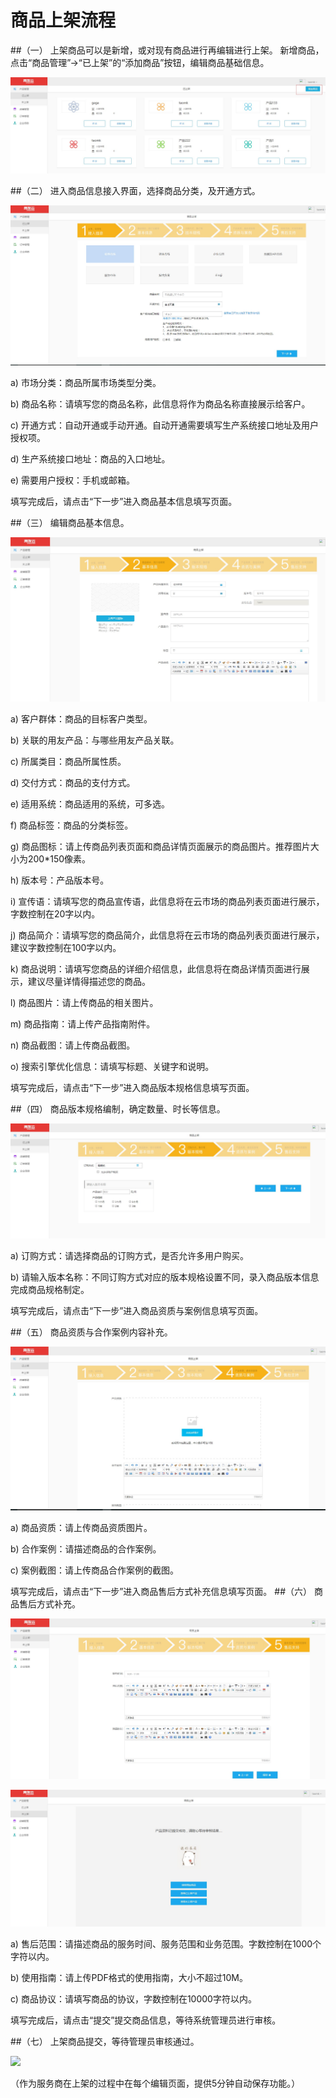 # 商品上架流程
##（一）	上架商品可以是新增，或对现有商品进行再编辑进行上架。
新增商品，点击“商品管理”->“已上架”的“添加商品”按钮，编辑商品基础信息。

![](/articles/yycloud/4-/images/shangjia1.jpg)


##（二）	进入商品信息接入界面，选择商品分类，及开通方式。

![](/articles/yycloud/4-/images/shangjia2.jpg)


a)	市场分类：商品所属市场类型分类。

b)	商品名称：请填写您的商品名称，此信息将作为商品名称直接展示给客户。

c)	开通方式：自动开通或手动开通。自动开通需要填写生产系统接口地址及用户授权项。

d)	生产系统接口地址：商品的入口地址。

e)	需要用户授权：手机或邮箱。

填写完成后，请点击“下一步”进入商品基本信息填写页面。

##（三）	编辑商品基本信息。

![](/articles/yycloud/4-/images/shangjia3.jpg)

a)	客户群体：商品的目标客户类型。

b)      关联的用友产品：与哪些用友产品关联。

c)      所属类目：商品所属性质。

d)      交付方式：商品的支付方式。

e)      适用系统：商品适用的系统，可多选。

f)      商品标签：商品的分类标签。

g)	商品图标：请上传商品列表页面和商品详情页面展示的商品图片。推荐图片大小为200*150像素。

h)	版本号：产品版本号。

i)	宣传语：请填写您的商品宣传语，此信息将在云市场的商品列表页面进行展示，字数控制在20字以内。

j)	商品简介：请填写您的商品简介，此信息将在云市场的商品列表页面进行展示，建议字数控制在100字以内。

k)      商品说明：请填写您商品的详细介绍信息，此信息将在商品详情页面进行展示，建议尽量详情得描述您的商品。

l)	商品图片：请上传商品的相关图片。

m)	商品指南：请上传产品指南附件。

n)      商品截图：请上传商品截图。

o)	搜索引擎优化信息：请填写标题、关键字和说明。

填写完成后，请点击“下一步”进入商品版本规格信息填写页面。


##（四）	商品版本规格编制，确定数量、时长等信息。

![](/articles/yycloud/4-/images/shangjia4.jpg)

a)	订购方式：请选择商品的订购方式，是否允许多用户购买。

b)	请输入版本名称：不同订购方式对应的版本规格设置不同，录入商品版本信息完成商品规格制定。

填写完成后，请点击“下一步”进入商品资质与案例信息填写页面。

##（五）	商品资质与合作案例内容补充。

![](/articles/yycloud/4-/images/shangjia5.jpg)

a)	商品资质：请上传商品资质图片。

b)	合作案例：请描述商品的合作案例。

c)	案例截图：请上传商品合作案例的截图。

填写完成后，请点击“下一步”进入商品售后方式补充信息填写页面。
##（六）	商品售后方式补充。

![](/articles/yycloud/4-/images/shangjia6.jpg)

![](/articles/yycloud/4-/images/shangjia7.jpg)


a)	售后范围：请描述商品的服务时间、服务范围和业务范围。字数控制在1000个字符以内。

b)      使用指南：请上传PDF格式的使用指南，大小不超过10M。

c)	商品协议：请填写商品的协议，字数控制在10000字符以内。

填写完成后，请点击“提交”提交商品信息，等待系统管理员进行审核。


##（七）	上架商品提交，等待管理员审核通过。

![](/articles/yycloud/4-/images/shangjia8.jpg)

（作为服务商在上架的过程中在每个编辑页面，提供5分钟自动保存功能。）

